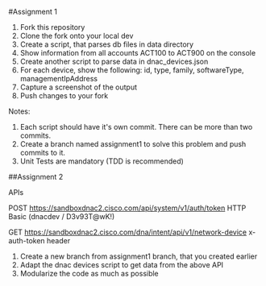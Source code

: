 
#Assignment 1

1. Fork this repository
2. Clone the fork onto your local dev
3. Create a script, that parses db files in data directory
4. Show information from all accounts ACT100 to ACT900 on the console
5. Create another script to parse data in dnac_devices.json
6. For each device, show the following:
      id, type, family, softwareType, managementIpAddress
7. Capture a screenshot of the output 
8. Push changes to your fork

Notes: 
1. Each script should have it's own commit. There can be more than two commits.
2. Create a branch named assignment1 to solve this problem and push commits to it.
3. Unit Tests are mandatory (TDD is recommended)


##Assignment 2

APIs

POST https://sandboxdnac2.cisco.com/api/system/v1/auth/token
HTTP Basic (dnacdev / D3v93T@wK!)

GET https://sandboxdnac2.cisco.com/dna/intent/api/v1/network-device
x-auth-token header 


1. Create a new branch from assignment1 branch, that you created earlier
2. Adapt the dnac devices script to get data from the above API
3. Modularize the code as much as possible

